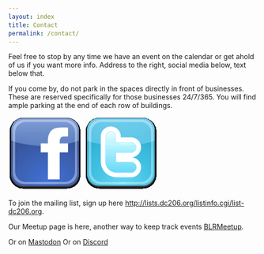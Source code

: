 ```yaml
---
layout: index
title: Contact
permalink: /contact/
---
```

Feel free to stop by any time we have an event on the calendar or get ahold of us if you want more info. Address to the right, social media below, text below that.

If you come by, do not park in the spaces directly in front of businesses. These are reserved specifically for those businesses 24/7/365. You will find ample parking at the end of each row of buildings.

![BLR Facebook Group](images/facebook-logo.png)
![BLR Twitter Feed](images/twitter-logo.png)

To join the mailing list, sign up here http://lists.dc206.org/listinfo.cgi/list-dc206.org.

Our Meetup page is here, another way to keep track events [BLRMeetup](https://www.meetup.com/Black-Lodge-Research/).

Or on [Mastodon](https://defcon.social/@BLR)
Or on [Discord](https://discord.gg/PC7UzW9BJJ)
 